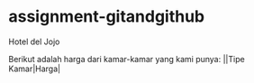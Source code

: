 # assignment-gitandgithub

Hotel del Jojo

Berikut adalah harga dari kamar-kamar yang kami punya:
||Tipe Kamar|Harga|
